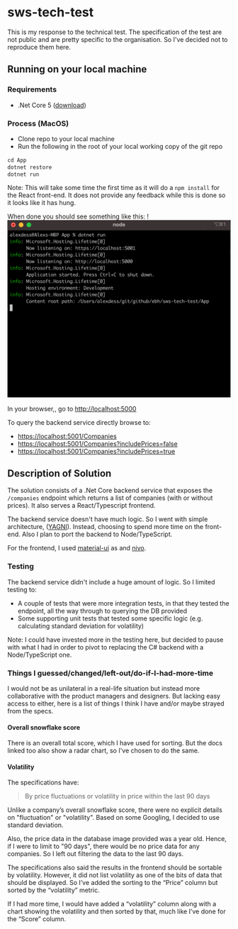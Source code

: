 # sws-tech-test

This is my response to the technical test. The specification of the test are not public and are pretty specific to the
organisation. So I've decided not to reproduce them here.

## Running on your local machine

### Requirements

* .Net Core 5 ([download](https://dotnet.microsoft.com/download))

### Process (MacOS)

* Clone repo to your local machine
* Run the following in the root of your local working copy of the git repo

```
cd App
dotnet restore
dotnet run
```

Note: This will take some time the first time as it will do a `npm install` for the React front-end. It does not provide
any feedback while this is done so it looks like it has hung.

When done you should see something like this:
!![dotnet run success](docs/imgs/dotnet_run_success.png "dotnet run success")

In your browser,, go to [http://localhost:5000](http://localhost:5000)

To query the backend service directly browse to:

* [https://localhost:5001/Companies](https://localhost:5001/Companies)
* [https://localhost:5001/Companies?includePrices=false](https://localhost:5001/Companies?includePrices=false)
* [https://localhost:5001/Companies?includePrices=true](https://localhost:5001/Companies?includePrices=true)

## Description of Solution

The solution consists of a .Net Core backend service that exposes the `/companies` endpoint which returns a list of
companies (with or without prices). It also serves a React/Typescript frontend.

The backend service doesn't have much logic. So I went with simple
architecture, ([YAGNI](https://en.wikipedia.org/wiki/You_aren%27t_gonna_need_it)). Instead, choosing to spend more time
on the front-end. Also I plan to port the backend to Node/TypeScript.

For the frontend, I used [material-ui](https://material-ui.com/) as and [nivo](https://nivo.rocks/).

### Testing

The backend service didn't include a huge amount of logic. So I limited testing to:

* A couple of tests that were more integration tests, in that they tested the endpoint, all the way through to querying
  the DB provided
* Some supporting unit tests that tested some specific logic (e.g. calculating standard deviation for volatility)

Note: I could have invested more in the testing here, but decided to pause with what I had in order to pivot to
replacing the C# backend with a Node/TypeScript one.

### Things I guessed/changed/left-out/do-if-I-had-more-time

I would not be as unilateral in a real-life situation but instead more collaborative with the product managers and
designers. But lacking easy access to either, here is a list of things I think I have and/or maybe strayed from the
specs.

#### Overall snowflake score

There is an overall total score, which I have used for sorting. But the docs linked too also show a radar chart, so I've
chosen to do the same.

#### Volatility

The specifications have:

> By price fluctuations or volatility in price within the last 90 days

Unlike a company’s overall snowflake score, there were no explicit details on "fluctuation" or "volatility". Based on
some Googling, I decided to use standard deviation.

Also, the price data in the database image provided was a year old. Hence, if I were to limit to "90 days", there would
be no price data for any companies. So I left out filtering the data to the last 90 days.

The specifications also said the results in the frontend should be sortable by volatility. However, it did not list
volatility as one of the bits of data that should be displayed. So I’ve added the sorting to the “Price” column but
sorted by the “volatility” metric.

If I had more time, I would have added a “volatility” column along with a chart showing the volatility and then sorted
by that, much like I’ve done for the “Score” column.
